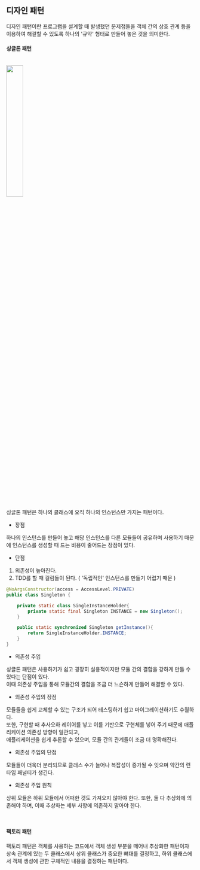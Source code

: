 ## 디자인 패턴

디자인 패턴이란 프로그램을 설계할 때 발생했던 문제점들을 객체 간의 상호 관계 등을 이용하여 해결할 수 있도록 하나의 '규약' 형태로 만들어 놓은 것을 의미한다.

#### 싱글톤 패턴

<br>

<img width="30%" src="https://user-images.githubusercontent.com/55771326/180391360-5fc8a711-0fee-4b7c-8639-effd644df3d7.png">

<br>

싱글톤 패턴은 하나의 클래스에 오직 하나의 인스턴스만 가지는 패턴이다. <br>

* 장점 <br>

하나의 인스턴스를 만들어 놓고 해당 인스턴스를 다른 모듈들이 공유하며 사용하기 때문에 인스턴스를 생성할 때 드는 비용이 줄어드는 장점이 있다. <br>

* 단점 <br>

1. 의존성이 높아진다.
2. TDD를 할 때 걸림돌이 된다. ( '독립적인' 인스턴스를 만들기 어렵기 때문 )

```java
@NoArgsConstructor(access = AccessLevel.PRIVATE)
public class Singleton {

    private static class SingleInstanceHolder{
        private static final Singleton INSTANCE = new Singleton();
    }

    public static synchronized Singleton getInstance(){
        return SingleInstanceHolder.INSTANCE;
    }
}
```

* 의존성 주입 <br>

싱글톤 패턴은 사용하기가 쉽고 굉장히 실용적이지만 모듈 간의 결합을 강하게 만들 수 있다는 단점이 있다. <br>
이때 의존성 주입을 통해 모듈간의 결합을 조금 더 느슨하게 만들어 해결할 수 있다. <br>

* 의존성 주입의 장점 <br>

모듈들을 쉽게 교체할 수 있는 구조가 되어 테스팅하기 쉽고 마이그레이션하기도 수월하다. <br>
또한, 구현할 때 추사오하 레이어를 넣고 이를 기반으로 구현체를 넣어 주기 때문에 애플리케이션 의존성 방향이 일관되고, <br>
애플리케이션을 쉽게 추론할 수 있으며, 모듈 간의 관계들이 조금 더 명확해진다. <br>

* 의존성 주입의 단점 <br>

모듈들이 더욱더 분리되므로 클래스 수가 늘어나 복잡성이 증가될 수 잇으며 약간의 런타임 패널티가 생긴다. <br>

* 의존성 주입 원칙 <br>

상위 모듈은 하위 모듈에서 어떠한 것도 가져오지 않아야 한다. 또한, 둘 다 추상화에 의존해야 하며, 이때 추상화는 세부 사항에 의존하지 말아야 한다. <br>

<br>

#### 팩토리 패턴

팩토리 패턴은 객체를 사용하는 코드에서 객체 생성 부분을 떼어내 추상화한 패턴이자 상속 관계에 있는 두 클래스에서 상위 클래스가 중요한 뼈대를 결정하고, 하위 클래스에서 객체 생성에 관한 구체적인 내용을 결정하는 패턴이다. <br>
